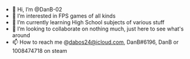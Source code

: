 - 👋 Hi, I’m @DanB-02
- 👀 I’m interested in FPS games of all kinds
- 🌱 I’m currently learning High School subjects of various stuff
- 💞️ I’m looking to collaborate on nothing much, just here to see what's around
- 📫 How to reach me @dabos24@icloud.com, DanB#6196, DanB or 1008474718 on steam

<!---
DanB-02/DanB-02 is a ✨ special ✨ repository because its `README.md` (this file) appears on your GitHub profile.
You can click the Preview link to take a look at your changes.
--->
